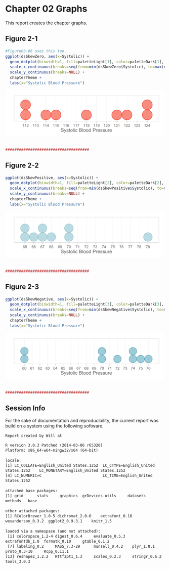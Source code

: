 Chapter 02 Graphs
=================================================
This report creates the chapter graphs.

<!--  Set the working directory to the repository's base directory; this assumes the report is nested inside of only one directory.-->



<!-- Set the report-wide options, and point to the external code file. -->


<!-- Load the packages.  Suppress the output when loading packages. --> 



<!-- Load any Global functions and variables declared in the R file.  Suppress the output. --> 



<!-- Declare any global functions specific to a Rmd output.  Suppress the output. --> 



<!-- Load the datasets.   -->



<!-- Tweak the datasets.   -->



## Figure 2-1

```r
#Figure03-06 uses this too.
ggplot(dsSkewZero, aes(x=Systolic)) +
  geom_dotplot(binwidth=1, fill=paletteLight[1], color=paletteDark[1], method="dotdensity") +
  scale_x_continuous(breaks=seq(from=min(dsSkewZero$Systolic), to=max(dsSkewZero$Systolic), by=1)) +
  scale_y_continuous(breaks=NULL) +
  chapterTheme +
  labs(x="Systolic Blood Pressure")
```

<img src="figure_rmd/Figure02_01.png" title="plot of chunk Figure02_01" alt="plot of chunk Figure02_01" width="600px" />

```r

#####################################
```


## Figure 2-2

```r
ggplot(dsSkewPositive, aes(x=Systolic)) +
  geom_dotplot(binwidth=1, fill=paletteLight[2], color=paletteDark[2], method="dotdensity") +
  scale_x_continuous(breaks=seq(from=min(dsSkewPositive$Systolic), to=max(dsSkewPositive$Systolic), by=1)) +
  scale_y_continuous(breaks=NULL) +
  chapterTheme +
  labs(x="Systolic Blood Pressure")
```

<img src="figure_rmd/Figure02_02.png" title="plot of chunk Figure02_02" alt="plot of chunk Figure02_02" width="600px" />

```r

#####################################
```


## Figure 2-3

```r
ggplot(dsSkewNegative, aes(x=Systolic)) +
  geom_dotplot(binwidth=1, fill=paletteLight[3], color=paletteDark[3], method="dotdensity") +
  scale_x_continuous(breaks=seq(from=min(dsSkewNegative$Systolic), to=max(dsSkewNegative$Systolic), by=1)) +
  scale_y_continuous(breaks=NULL) +
  chapterTheme +
  labs(x="Systolic Blood Pressure")
```

<img src="figure_rmd/Figure02_03.png" title="plot of chunk Figure02_03" alt="plot of chunk Figure02_03" width="600px" />

```r

#####################################
```


## Session Info
For the sake of documentation and reproducibility, the current report was build on a system using the following software.


```
Report created by Will at 
```

```
R version 3.0.3 Patched (2014-03-06 r65320)
Platform: x86_64-w64-mingw32/x64 (64-bit)

locale:
[1] LC_COLLATE=English_United States.1252  LC_CTYPE=English_United States.1252    LC_MONETARY=English_United States.1252
[4] LC_NUMERIC=C                           LC_TIME=English_United States.1252    

attached base packages:
[1] grid      stats     graphics  grDevices utils     datasets  methods   base     

other attached packages:
[1] RColorBrewer_1.0-5 dichromat_2.0-0    extrafont_0.16     wesanderson_0.3.2  ggplot2_0.9.3.1    knitr_1.5         

loaded via a namespace (and not attached):
 [1] colorspace_1.2-4 digest_0.6.4     evaluate_0.5.3   extrafontdb_1.0  formatR_0.10     gtable_0.1.2    
 [7] labeling_0.2     MASS_7.3-29      munsell_0.4.2    plyr_1.8.1       proto_0.3-10     Rcpp_0.11.1     
[13] reshape2_1.2.2   Rttf2pt1_1.3     scales_0.2.3     stringr_0.6.2    tools_3.0.3     
```

